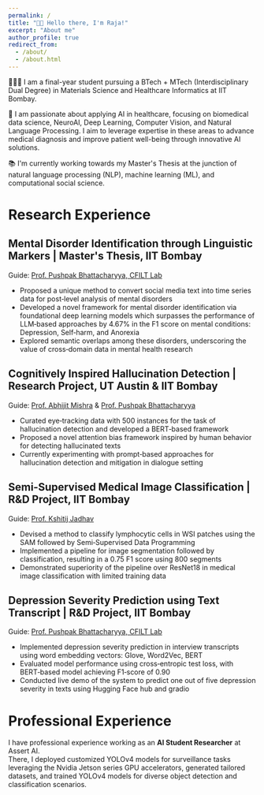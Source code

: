 ```yaml
---
permalink: /
title: "👋🏼 Hello there, I'm Raja!"
excerpt: "About me"
author_profile: true
redirect_from: 
  - /about/
  - /about.html
---
```




👨🏻‍💻 I am a final-year student pursuing a BTech + MTech (Interdisciplinary Dual Degree) in Materials Science and Healthcare Informatics at IIT Bombay.

🔬 I am passionate about applying AI in healthcare, focusing on biomedical data science, NeuroAI, Deep Learning, Computer Vision, and Natural Language Processing. I aim to leverage expertise in these areas to advance medical diagnosis and improve patient well-being through innovative AI solutions.

📚 I'm currently working towards my Master's Thesis at the junction of natural language processing (NLP), machine learning (ML), and computational social science.


# Research Experience
##  Mental Disorder Identification through Linguistic Markers | Master's Thesis, IIT Bombay
Guide: [Prof. Pushpak Bhattacharyya, CFILT Lab](https://www.cse.iitb.ac.in/~pb/)
- Proposed a unique method to convert social media text into time series data for post‑level analysis of mental disorders
- Developed a novel framework for mental disorder identification via foundational deep learning models which surpasses the
performance of LLM‑based approaches by 4.67% in the F1 score on mental conditions: Depression, Self‑harm, and Anorexia
- Explored semantic overlaps among these disorders, underscoring the value of cross‑domain data in mental health research
  
##  Cognitively Inspired Hallucination Detection | Research Project, UT Austin & IIT Bombay
Guide:  [Prof. Abhijit Mishra](https://abhijitmishra.github.io/) & [Prof. Pushpak Bhattacharyya](https://www.cse.iitb.ac.in/~pb/)
- Curated eye‑tracking data with 500 instances for the task of hallucination detection and developed a BERT‑based framework
- Proposed a novel attention bias framework inspired by human behavior for detecting hallucinated texts
- Currently experimenting with prompt‑based approaches for hallucination detection and mitigation in dialogue setting

##  Semi‑Supervised Medical Image Classification | R&D Project, IIT Bombay
Guide:  [Prof. Kshitij Jadhav](https://www.kcdh.iitb.ac.in/people/)
- Devised a method to classify lymphocytic cells in WSI patches using the SAM followed by Semi‑Supervised Data Programming
- Implemented a pipeline for image segmentation followed by classification, resulting in a 0.75 F1 score using 800 segments
- Demonstrated superiority of the pipeline over ResNet18 in medical image classification with limited training data

##  Depression Severity Prediction using Text Transcript | R&D Project, IIT Bombay
Guide: [Prof. Pushpak Bhattacharyya, CFILT Lab](https://www.cse.iitb.ac.in/~pb/)
- Implemented depression severity prediction in interview transcripts using word embedding vectors: Glove, Word2Vec, BERT
- Evaluated model performance using cross‑entropic test loss, with BERT‑based model achieving F1‑score of 0.90
- Conducted live demo of the system to predict one out of five depression severity in texts using Hugging Face hub and gradio

# Professional Experience
I have professional experience working as an **AI Student Researcher** at Assert AI. \
There, I deployed customized YOLOv4 models for surveillance tasks leveraging the Nvidia Jetson series GPU accelerators, generated tailored datasets, and trained YOLOv4 models for diverse object detection and classification scenarios.










